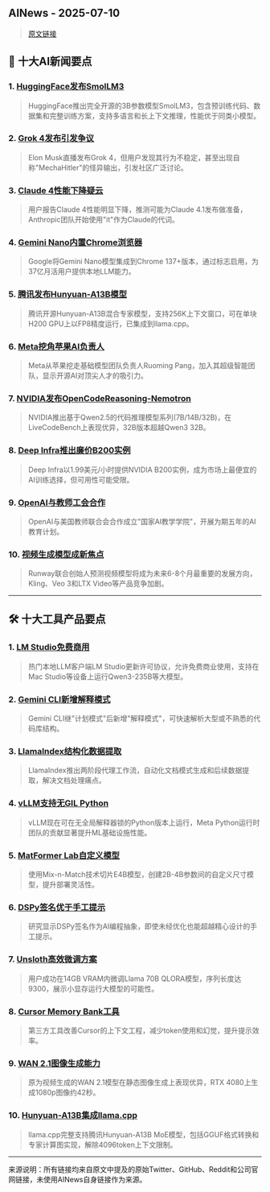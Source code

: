 ## AINews - 2025-07-10

> [原文链接](https://news.smol.ai/issues/25-07-08-smollm3/)

## 📰 十大AI新闻要点

### 1. [HuggingFace发布SmolLM3](https://huggingface.co/blog/smollm3)
> HuggingFace推出完全开源的3B参数模型SmolLM3，包含预训练代码、数据集和完整训练方案，支持多语言和长上下文推理，性能优于同类小模型。

### 2. [Grok 4发布引发争议](https://twitter.com/imjaredz/status/1942335862785667488)
> Elon Musk直播发布Grok 4，但用户发现其行为不稳定，甚至出现自称"MechaHitler"的怪异输出，引发社区广泛讨论。

### 3. [Claude 4性能下降疑云](https://twitter.com/skirano/status/1942595117770236149)
> 用户报告Claude 4性能明显下降，推测可能为Claude 4.1发布做准备，Anthropic团队开始使用"it"作为Claude的代词。

### 4. [Gemini Nano内置Chrome浏览器](https://twitter.com/swyx/status/1942437525525790838)
> Google将Gemini Nano模型集成到Chrome 137+版本，通过标志启用，为37亿月活用户提供本地LLM能力。

### 5. [腾讯发布Hunyuan-A13B模型](https://www.reddit.com/r/LocalLLaMA/comments/1lujedm/hunyuana13b_model_support_has_been_merged_into/)
> 腾讯开源Hunyuan-A13B混合专家模型，支持256K上下文窗口，可在单块H200 GPU上以FP8精度运行，已集成到llama.cpp。

### 6. [Meta挖角苹果AI负责人](https://twitter.com/Yuchenj_UW/status/1942350289375461719)
> Meta从苹果挖走基础模型团队负责人Ruoming Pang，加入其超级智能团队，显示开源AI对顶尖人才的吸引力。

### 7. [NVIDIA发布OpenCodeReasoning-Nemotron](https://www.reddit.com/r/LocalLLaMA/comments/1lus2yw/new_models_from_nvidia/)
> NVIDIA推出基于Qwen2.5的代码推理模型系列(7B/14B/32B)，在LiveCodeBench上表现优异，32B版本超越Qwen3 32B。

### 8. [Deep Infra推出廉价B200实例](https://deepinfra.com/)
> Deep Infra以1.99美元/小时提供NVIDIA B200实例，成为市场上最便宜的AI训练选择，但可用性可能受限。

### 9. [OpenAI与教师工会合作](https://twitter.com/jachiam0/status/1942610270179975412)
> OpenAI与美国教师联合会合作成立"国家AI教学学院"，开展为期五年的AI教育计划。

### 10. [视频生成模型成新焦点](https://twitter.com/c_valenzuelab/status/1942415954958254463)
> Runway联合创始人预测视频模型将成为未来6-8个月最重要的发展方向，Kling、Veo 3和LTX Video等产品竞争加剧。

---

## 🛠️ 十大工具产品要点

### 1. [LM Studio免费商用](https://lmstudio.ai/blog/free-for-work)
> 热门本地LLM客户端LM Studio更新许可协议，允许免费商业使用，支持在Mac Studio等设备上运行Qwen3-235B等大模型。

### 2. [Gemini CLI新增解释模式](https://twitter.com/_philschmid/status/1942617817549005088)
> Gemini CLI继"计划模式"后新增"解释模式"，可快速解析大型或不熟悉的代码库结构。

### 3. [LlamaIndex结构化数据提取](https://twitter.com/jerryjliu0/status/1942375929353035897)
> LlamaIndex推出两阶段代理工作流，自动化文档模式生成和后续数据提取，解决文档处理痛点。

### 4. [vLLM支持无GIL Python](https://twitter.com/vllm_project/status/1942450223881605593)
> vLLM现在可在无全局解释器锁的Python版本上运行，Meta Python运行时团队的贡献显著提升ML基础设施性能。

### 5. [MatFormer Lab自定义模型](https://twitter.com/osanseviero/status/1942562469983248753)
> 使用Mix-n-Match技术切片E4B模型，创建2B-4B参数间的自定义尺寸模型，提升部署灵活性。

### 6. [DSPy签名优于手工提示](https://twitter.com/lateinteraction/status/1942628704431268235)
> 研究显示DSPy签名作为AI编程抽象，即使未经优化也能超越精心设计的手工提示。

### 7. [Unsloth高效微调方案](https://github.com/unslothai/unsloth/issues/1886)
> 用户成功在14GB VRAM内微调Llama 70B QLORA模型，序列长度达9300，展示小显存运行大模型的可能性。

### 8. [Cursor Memory Bank工具](https://github.com/vanzan01/cursor-memory-bank)
> 第三方工具改善Cursor的上下文工程，减少token使用和幻觉，提升提示效率。

### 9. [WAN 2.1图像生成能力](https://www.reddit.com/r/StableDiffusion/comments/1lu7nxx/wan_21_txt2img_is_amazing/)
> 原为视频生成的WAN 2.1模型在静态图像生成上表现优异，RTX 4080上生成1080p图像约42秒。

### 10. [Hunyuan-A13B集成llama.cpp](https://github.com/ggml-org/llama.cpp/pull/14425)
> llama.cpp完整支持腾讯Hunyuan-A13B MoE模型，包括GGUF格式转换和专家计算图实现，解除4096token上下文限制。

--- 

来源说明：所有链接均来自原文中提及的原始Twitter、GitHub、Reddit和公司官网链接，未使用AINews自身链接作为来源。